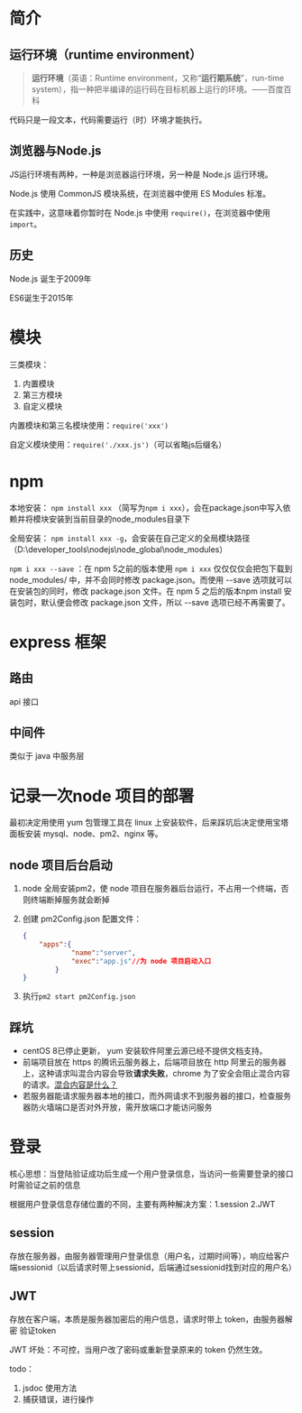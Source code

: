 # 简介

## 运行环境（runtime environment）

> **运行环境**（英语：Runtime environment，又称“**运行期系统**”，run-time system），指一种把半编译的运行码在目标机器上运行的环境。——百度百科

代码只是一段文本，代码需要运行（时）环境才能执行。

## 浏览器与Node.js

JS运行环境有两种，一种是浏览器运行环境，另一种是 Node.js 运行环境。

Node.js 使用 CommonJS 模块系统，在浏览器中使用 ES Modules 标准。

在实践中，这意味着你暂时在 Node.js 中使用 `require()`，在浏览器中使用 `import`。

## 历史

Node.js 诞生于2009年

ES6诞生于2015年

# 模块

三类模块：

1. 内置模块
2. 第三方模块
3. 自定义模块

内置模块和第三名模块使用：`require('xxx')`

自定义模块使用：`require('./xxx.js')`（可以省略js后缀名）

# npm

本地安装： `npm install xxx` （简写为`npm i xxx`），会在package.json中写入依赖并将模块安装到当前目录的node_modules目录下

全局安装： `npm install xxx -g`，会安装在自己定义的全局模块路径（D:\developer_tools\nodejs\node_global\node_modules）

`npm i xxx --save` ：在 npm 5之前的版本使用 `npm i xxx` 仅仅仅仅会把包下载到 node_modules/ 中，并不会同时修改 package.json。而使用 --save 选项就可以在安装包的同时，修改 package.json 文件。在 npm 5 之后的版本npm install 安装包时，默认便会修改 package.json 文件，所以 --save 选项已经不再需要了。

# express 框架

## 路由

api 接口

## 中间件

类似于 java 中服务层

# 记录一次node 项目的部署

最初决定用使用 yum 包管理工具在 linux 上安装软件，后来踩坑后决定使用宝塔面板安装 mysql、node、pm2、nginx 等。



## node 项目后台启动

1. node 全局安装pm2，使 node 项目在服务器后台运行，不占用一个终端，否则终端断掉服务就会断掉 

2. 创建 pm2Config.json 配置文件：

    ```json
    {
        "apps":{
                "name":"server",
                "exec":"app.js"//为 node 项目启动入口
            }
    }
    ```

2. 执行`pm2 start pm2Config.json`



## 踩坑

- centOS 8已停止更新， yum 安装软件阿里云源已经不提供文档支持。
- 前端项目放在 https 的腾讯云服务器上，后端项目放在 http 阿里云的服务器上，这种请求叫混合内容会导致**请求失败**，chrome 为了安全会阻止混合内容的请求。[混合内容是什么？](https://web.dev/what-is-mixed-content/#_11)
- 若服务器能请求服务器本地的接口，而外网请求不到服务器的接口，检查服务器防火墙端口是否对外开放，需开放端口才能访问服务





# 登录

核心思想：当登陆验证成功后生成一个用户登录信息，当访问一些需要登录的接口时需验证之前的信息

根据用户登录信息存储位置的不同，主要有两种解决方案：1.session 2.JWT

## session

存放在服务器，由服务器管理用户登录信息（用户名，过期时间等），响应给客户端sessionid（以后请求时带上sessionid，后端通过sessionid找到对应的用户名）

## JWT

存放在客户端，本质是服务器加密后的用户信息，请求时带上 token，由服务器解密 验证token

JWT 坏处：不可控，当用户改了密码或重新登录原来的 token 仍然生效。



todo：



1. jsdoc 使用方法
2. 捕获错误，进行操作

   


